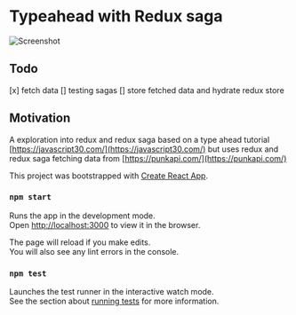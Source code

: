 # Typeahead with Redux saga

![Screenshot](/src/preview.gif)

## Todo

[x] fetch data
[] testing sagas
[] store fetched data and hydrate redux store

## Motivation

A exploration into redux and redux saga
based on a type ahead tutorial [https://javascript30.com/](https://javascript30.com/) but uses redux and redux saga
fetching data from [https://punkapi.com/](https://punkapi.com/)

This project was bootstrapped with [Create React App](https://github.com/facebookincubator/create-react-app).

### `npm start`

Runs the app in the development mode.<br>
Open [http://localhost:3000](http://localhost:3000) to view it in the browser.

The page will reload if you make edits.<br>
You will also see any lint errors in the console.

### `npm test`

Launches the test runner in the interactive watch mode.<br>
See the section about [running tests](#running-tests) for more information.
